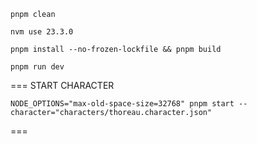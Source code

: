 

`pnpm clean`

`nvm use 23.3.0`

`pnpm install --no-frozen-lockfile && pnpm build`

`pnpm run dev`




===
START CHARACTER

`NODE_OPTIONS="max-old-space-size=32768" pnpm start --character="characters/thoreau.character.json"`


===

